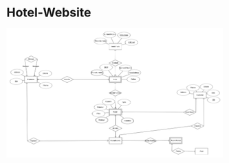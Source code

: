 # Hotel-Website

![alt text](https://github.com/c0basi/Hotel-Website/blob/main/images/erdplus-diagram(1).png?raw=true)
